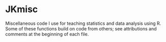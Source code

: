 # JKmisc
Miscellaneous code I use for teaching statistics and data analysis using R. Some of these functions build on code from others; see attributions and comments at the beginning of each file.
